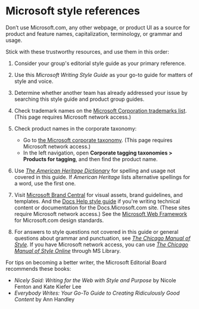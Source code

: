 ﻿# Microsoft style references

Don’t
use Microsoft.com, any other webpage, or product UI as a source
for product and feature names, capitalization, terminology, or
grammar and usage. 

Stick with these trustworthy resources, and use them in this order:

1.  Consider your group's editorial style guide as your primary reference.

2.  Use this *Microsoft Writing Style Guide* as your go-to guide for matters of style and voice.
3.  Determine whether another team has already addressed your issue by searching this style guide and product group guides.
4.  Check trademark names on the [Microsoft Corporation trademarks list](https://microsoft.sharepoint.com/sites/LCAWeb/Home/Copyrights-Trademarks-and-Patents/Trademarks/Trademark-List). (This page requires Microsoft network access.)
5.  Check product names in the corporate taxonomy:
      - Go to [the Microsoft corporate taxonomy](https://microsoft.sharepoint.com/teams/corptaxbrowse/_layouts/15/termstoremanager.aspx). (This page requires Microsoft network access.)
      - In the left navigation, open **Corporate tagging taxonomies \> Products for tagging**, and then find the product name.
        [](https://microsoft.sharepoint.com/teams/corptaxbrowse/_layouts/15/termstoremanager.aspx.)
6.  Use [*The American Heritage Dictionary*](https://ahdictionary.com/) for spelling and usage not covered in this guide. If *American Heritage* lists alternative spellings for a word, use the first one.
7.  Visit [Microsoft Brand Central](https://microsoft.sharepoint.com/teams/brandcentral "Brand portal") for visual assets, brand guidelines, and templates. And the [Docs Help style guide](https://review.docs.microsoft.com/en-us/help/?branch=master "Style guide for Microsoft Documentation site") if you're writing technical content or documentation for the Docs.Microsoft.com site. (These sites require Microsoft network access.) See the [](http://www.getmwf.com/)[Microsoft Web Framework](http://www.getmwf.com/) for Microsoft.com design standards. 
8.  For answers to style questions not covered in this guide or general questions about grammar and punctuation, see [*The Chicago Manual of Style*](http://www.chicagomanualofstyle.org/home.html). If you have Microsoft network access, you can use [*The Chicago Manual of Style Online*](http://aka.ms/mslibrary/cms) through MS Library.

For tips on becoming a better writer, the Microsoft Editorial Board recommends these books: 

  - *Nicely Said: Writing for the Web with Style and Purpose* by Nicole Fenton and Kate Kiefer Lee
  - *Everybody Writes: Your Go-To Guide to Creating Ridiculously Good Content* by Ann Handley
